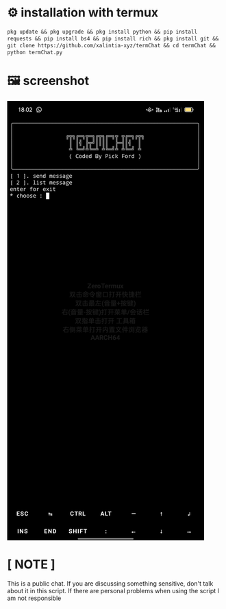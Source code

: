 # ⚙️ installation with termux
```
pkg update && pkg upgrade && pkg install python && pip install requests && pip install bs4 && pip install rich && pkg install git && git clone https://github.com/xalintia-xyz/termChat && cd termChat && python termChat.py
```
# 🖼️ screenshot 
<img align='center' src='https://raw.githubusercontent.com/xalintia-xyz/termChat/main/src/Screenshot_2024-01-07-18-02-49-93_84d3000e3f4017145260f7618db1d683.jpg'>
<h1>[ NOTE ]</h1>
This is a public chat. If you are discussing something sensitive, don't talk about it in this script. If there are personal problems when using the script I am not responsible 
